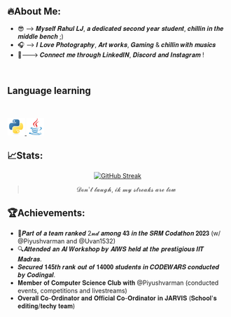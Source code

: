 ## :fire:About Me:
- 😎 --> 𝑴𝒚𝒔𝒆𝒍𝒇 𝑹𝒂𝒉𝒖𝒍 𝑳𝑱, 𝒂 𝒅𝒆𝒅𝒊𝒄𝒂𝒕𝒆𝒅 𝒔𝒆𝒄𝒐𝒏𝒅 𝒚𝒆𝒂𝒓 𝒔𝒕𝒖𝒅𝒆𝒏𝒕, 𝒄𝒉𝒊𝒍𝒍𝒊𝒏 𝒊𝒏 𝒕𝒉𝒆 𝒎𝒊𝒅𝒅𝒍𝒆 𝒃𝒆𝒏𝒄𝒉 ;)
- 🎧 --> 𝑰 𝑳𝒐𝒗𝒆 𝑷𝒉𝒐𝒕𝒐𝒈𝒓𝒂𝒑𝒉𝒚, 𝑨𝒓𝒕 𝒘𝒐𝒓𝒌𝒔, 𝑮𝒂𝒎𝒊𝒏𝒈 & 𝒄𝒉𝒊𝒍𝒍𝒊𝒏 𝒘𝒊𝒕𝒉 𝒎𝒖𝒔𝒊𝒄𝒔
- 🤙---> 𝑪𝒐𝒏𝒏𝒆𝒄𝒕 𝒎𝒆 𝒕𝒉𝒓𝒐𝒖𝒈𝒉 𝑳𝒊𝒏𝒌𝒆𝒅𝑰𝑵, 𝑫𝒊𝒔𝒄𝒐𝒓𝒅 𝒂𝒏𝒅 𝑰𝒏𝒔𝒕𝒂𝒈𝒓𝒂𝒎 !
<br />

## Language learning
<br />
<p align="left"> <a href="https://www.w3.org/html/" target="_blank" rel="noreferrer"> <img src="https://raw.githubusercontent.com/devicons/devicon/master/icons/python/python-original.svg" alt="python" width="40" height="40"/> <a href="https://www.photoshop.com/en" target="_blank" rel="noreferrer"> 

</a>
  <a href="https://www.java.com" target="_blank" rel="noreferrer">
    <img src="https://raw.githubusercontent.com/devicons/devicon/master/icons/java/java-original.svg" alt="java" width="40" height="40"/>
  </a>
</p>

## :chart_with_upwards_trend:Stats:
<div align="center">
  
[![GitHub Streak](https://github-readme-streak-stats.herokuapp.com?user=Rahul-LJ&theme=dark&mode=weekly)](https://git.io/streak-stats)
  
>𝓓𝓸𝓷'𝓽 𝓵𝓪𝓾𝓰𝓱, 𝓲𝓴 𝓶𝔂 𝓼𝓽𝓻𝓮𝓪𝓴𝓼 𝓪𝓻𝓮 𝓵𝓸𝔀
  
</div>

## :trophy:Achievements:

* :2nd_place_medal:𝑷𝒂𝒓𝒕 𝒐𝒇 𝒂 𝒕𝒆𝒂𝒎 𝒓𝒂𝒏𝒌𝒆𝒅 2𝓷𝓭 𝒂𝒎𝒐𝒏𝒈 𝟒𝟑 𝒊𝒏 𝒕𝒉𝒆 𝑺𝑹𝑴 𝑪𝒐𝒅𝒂𝒕𝒉𝒐𝒏 𝟐𝟎𝟐𝟑 (w/ @Piyushvarman and @Uvan1532)
* :mag:𝑨𝒕𝒕𝒆𝒏𝒅𝒆𝒅 𝒂𝒏 𝑨𝑰 𝑾𝒐𝒓𝒌𝒔𝒉𝒐𝒑 𝒃𝒚 𝑨𝑰𝑾𝑺 𝒉𝒆𝒍𝒅 𝒂𝒕 𝒕𝒉𝒆 𝒑𝒓𝒆𝒔𝒕𝒊𝒈𝒊𝒐𝒖𝒔 𝑰𝑰𝑻 𝑴𝒂𝒅𝒓𝒂𝒔.
* 𝑺𝒆𝒄𝒖𝒓𝒆𝒅 𝟏𝟒𝟓𝒕𝒉 𝒓𝒂𝒏𝒌 𝒐𝒖𝒕 𝒐𝒇 𝟏𝟒𝟎𝟎𝟎 𝒔𝒕𝒖𝒅𝒆𝒏𝒕𝒔 𝒊𝒏 𝑪𝑶𝑫𝑬𝑾𝑨𝑹𝑺 𝒄𝒐𝒏𝒅𝒖𝒄𝒕𝒆𝒅 𝒃𝒚 𝑪𝒐𝒅𝒊𝒏𝒈𝒂𝒍.
* 𝐌𝐞𝐦𝐛𝐞𝐫 𝐨𝐟 𝐂𝐨𝐦𝐩𝐮𝐭𝐞𝐫 𝐒𝐜𝐢𝐞𝐧𝐜𝐞 𝐂𝐥𝐮𝐛 𝐰𝐢𝐭𝐡 @Piyushvarman (conducted events, competitions and livestreams)
* 𝐎𝐯𝐞𝐫𝐚𝐥𝐥 𝐂𝐨-𝐎𝐫𝐝𝐢𝐧𝐚𝐭𝐨𝐫 𝐚𝐧𝐝 𝐎𝐟𝐟𝐢𝐜𝐢𝐚𝐥 𝐂𝐨-𝐎𝐫𝐝𝐢𝐧𝐚𝐭𝐨𝐫 𝐢𝐧 𝐉𝐀𝐑𝐕𝐈𝐒 (𝐒𝐜𝐡𝐨𝐨𝐥'𝐬 𝐞𝐝𝐢𝐭𝐢𝐧𝐠/𝐭𝐞𝐜𝐡𝐲 𝐭𝐞𝐚𝐦)

<!---
Rahul-LJ/Rahul-LJ is a ✨ special ✨ repository because its `README.md` (this file) appears on your GitHub profile.
You can click the Preview link to take a look at your changes.
--->


